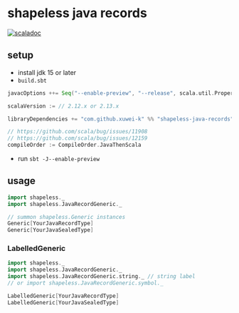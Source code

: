 # shapeless java records

[![scaladoc](https://javadoc.io/badge2/com.github.xuwei-k/shapeless-java-records_2.13/javadoc.svg)](https://javadoc.io/doc/com.github.xuwei-k/shapeless-java-records_2.13)

## setup

- install jdk 15 or later
- `build.sbt`

```scala
javacOptions ++= Seq("--enable-preview", "--release", scala.util.Properties.javaSpecVersion)

scalaVersion := // 2.12.x or 2.13.x

libraryDependencies += "com.github.xuwei-k" %% "shapeless-java-records" % "latest version"

// https://github.com/scala/bug/issues/11908
// https://github.com/scala/bug/issues/12159
compileOrder := CompileOrder.JavaThenScala
```

- run `sbt -J--enable-preview`


## usage

```scala
import shapeless._
import shapeless.JavaRecordGeneric._

// summon shapeless.Generic instances
Generic[YourJavaRecordType]
Generic[YourJavaSealedType]
```

### LabelledGeneric

```scala
import shapeless._
import shapeless.JavaRecordGeneric._
import shapeless.JavaRecordGeneric.string._ // string label
// or import shapeless.JavaRecordGeneric.symbol._

LabelledGeneric[YourJavaRecordType]
LabelledGeneric[YourJavaSealedType]
```
